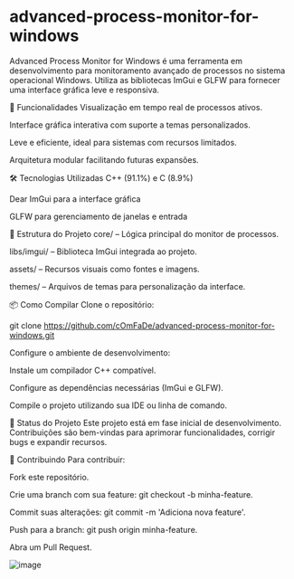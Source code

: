 # advanced-process-monitor-for-windows
Advanced Process Monitor for Windows é uma ferramenta em desenvolvimento para monitoramento avançado de processos no sistema operacional Windows. Utiliza as bibliotecas ImGui e GLFW para fornecer uma interface gráfica leve e responsiva.

🚀 Funcionalidades
Visualização em tempo real de processos ativos.

Interface gráfica interativa com suporte a temas personalizados.

Leve e eficiente, ideal para sistemas com recursos limitados.

Arquitetura modular facilitando futuras expansões.

🛠️ Tecnologias Utilizadas
C++ (91.1%) e C (8.9%)

Dear ImGui para a interface gráfica

GLFW para gerenciamento de janelas e entrada

📁 Estrutura do Projeto
core/ – Lógica principal do monitor de processos.

libs/imgui/ – Biblioteca ImGui integrada ao projeto.

assets/ – Recursos visuais como fontes e imagens.

themes/ – Arquivos de temas para personalização da interface.


📦 Como Compilar
Clone o repositório:

git clone https://github.com/cOmFaDe/advanced-process-monitor-for-windows.git

Configure o ambiente de desenvolvimento:

Instale um compilador C++ compatível.

Configure as dependências necessárias (ImGui e GLFW).

Compile o projeto utilizando sua IDE ou linha de comando.

📌 Status do Projeto
Este projeto está em fase inicial de desenvolvimento. Contribuições são bem-vindas para aprimorar funcionalidades, corrigir bugs e expandir recursos.

🤝 Contribuindo
Para contribuir:

Fork este repositório.

Crie uma branch com sua feature: git checkout -b minha-feature.

Commit suas alterações: git commit -m 'Adiciona nova feature'.

Push para a branch: git push origin minha-feature.

Abra um Pull Request.

![image](https://github.com/user-attachments/assets/a181c0cf-9935-40bb-a19a-1192afd56829)


